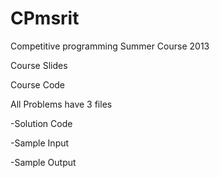 CPmsrit
=======

Competitive programming Summer Course 2013

Course Slides

Course Code

All Problems have 3 files 

-Solution Code

-Sample Input

-Sample Output

